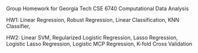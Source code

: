 Group Homework for Georgia Tech CSE 6740 Computational Data Analysis

HW1: Linear Regression, Robust Regression, Linear Classification, KNN Classifier, 

HW2: Linear SVM, Regularized Logistic Regression, Lasso Regression, Logistic Lasso Regression, Logistic MCP Regression, K-fold Cross Validation

